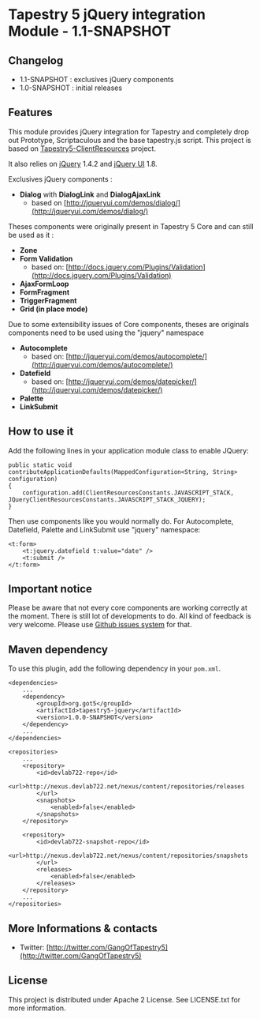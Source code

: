 # Tapestry 5 jQuery integration Module - 1.1-SNAPSHOT

## Changelog

- 1.1-SNAPSHOT : exclusives jQuery components
- 1.0-SNAPSHOT : initial releases

## Features

This module provides jQuery integration for Tapestry and completely drop out Prototype, Scriptaculous and the base tapestry.js script. 
This project is based on [Tapestry5-ClientResources](http://github.com/got5/tapestry5-clientresources) project.

It also relies on [jQuery](http://jquery.com) 1.4.2 and [jQuery UI](http://jqueryui.com/) 1.8.

Exclusives jQuery components : 

- **Dialog** with **DialogLink** and **DialogAjaxLink**
	- based on [http://jqueryui.com/demos/dialog/](http://jqueryui.com/demos/dialog/)

Theses components were originally present in Tapestry 5 Core and can still be used as it :

- **Zone**
- **Form Validation** 
	- based on: [http://docs.jquery.com/Plugins/Validation](http://docs.jquery.com/Plugins/Validation)
- **AjaxFormLoop**
- **FormFragment**
- **TriggerFragment**
- **Grid (in place mode)**

Due to some extensibility issues of Core components, theses are originals components need to be used using the "jquery" namespace

- **Autocomplete**
	- based on: [http://jqueryui.com/demos/autocomplete/](http://jqueryui.com/demos/autocomplete/)
- **Datefield**
	- based on: [http://jqueryui.com/demos/datepicker/](http://jqueryui.com/demos/datepicker/)
- **Palette**
- **LinkSubmit**

## How to use it

Add the following lines in your application module class to enable JQuery:

    public static void contributeApplicationDefaults(MappedConfiguration<String, String> configuration)
    {
        configuration.add(ClientResourcesConstants.JAVASCRIPT_STACK, JQueryClientResourcesConstants.JAVASCRIPT_STACK_JQUERY);
    }


Then use components like you would normally do. For Autocomplete, Datefield, Palette and LinkSubmit use "jquery" namespace:
 
	<t:form>
        <t:jquery.datefield t:value="date" />
		<t:submit />
    </t:form>


## Important notice

Please be aware that not every core components are working correctly at the moment. There is still lot of developments to do. 
All kind of feedback is very welcome. Please use [Github issues system](http://github.com/got5/tapestry5-jquery/issues) for that.
 

## Maven dependency

To use this plugin, add the following dependency in your `pom.xml`.

	<dependencies>
		...
		<dependency>
			<groupId>org.got5</groupId>
			<artifactId>tapestry5-jquery</artifactId>
			<version>1.0.0-SNAPSHOT</version>
		</dependency>
		...
	</dependencies>
	
	<repositories>
		...
		<repository>
			<id>devlab722-repo</id>
			<url>http://nexus.devlab722.net/nexus/content/repositories/releases
			</url>
			<snapshots>
				<enabled>false</enabled>
			</snapshots>
		</repository>

		<repository>
			<id>devlab722-snapshot-repo</id>
			<url>http://nexus.devlab722.net/nexus/content/repositories/snapshots
			</url>
			<releases>
				<enabled>false</enabled>
			</releases>
		</repository>
		...
	</repositories>

## More Informations & contacts

* Twitter: [http://twitter.com/GangOfTapestry5](http://twitter.com/GangOfTapestry5)


## License

This project is distributed under Apache 2 License. See LICENSE.txt for more information.
